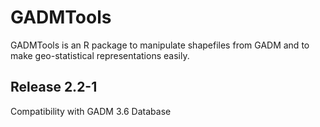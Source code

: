 # GADMTools
GADMTools is an R package to manipulate shapefiles from GADM and to make geo-statistical representations easily.

## Release 2.2-1
Compatibility with GADM 3.6 Database
